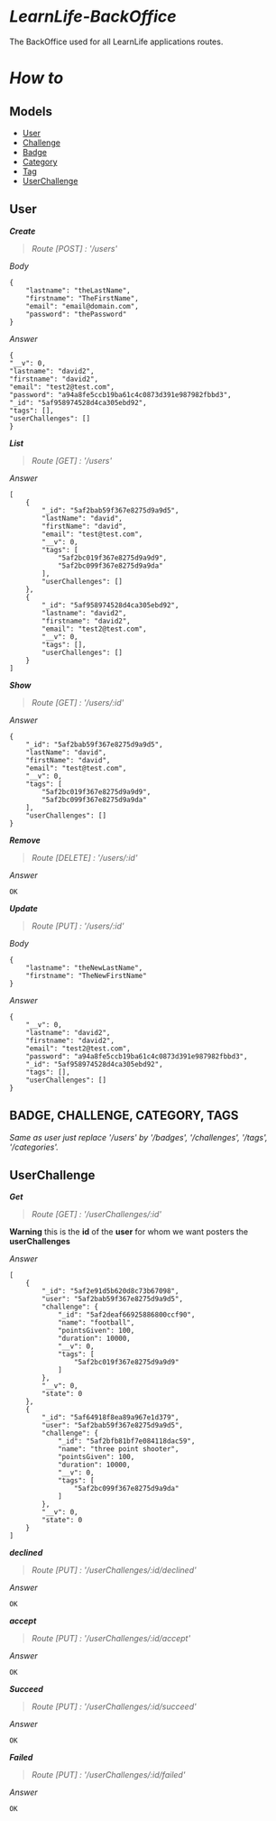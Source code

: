 # ***LearnLife-BackOffice***

The BackOffice used for all LearnLife applications routes.

# ***How to***

## Models
* [User](#users-routes)
* [Challenge](#other-routes)
* [Badge](#other-routes)
* [Category](#other-routes)
* [Tag](#other-routes)
* [UserChallenge](#uc-routes)

## User  <a id="users-routes"></a>

***Create***

> *Route [POST] : '/users'*

*Body*

    {
        "lastname": "theLastName",
        "firstname": "TheFirstName",
        "email": "email@domain.com",
        "password": "thePassword"
    }

*Answer*

    {
    "__v": 0,
    "lastname": "david2",
    "firstname": "david2",
    "email": "test2@test.com",
    "password": "a94a8fe5ccb19ba61c4c0873d391e987982fbbd3",
    "_id": "5af958974528d4ca305ebd92",
    "tags": [],
    "userChallenges": []
    }

***List***

> *Route [GET] : '/users'*


*Answer*

    [
        {
            "_id": "5af2bab59f367e8275d9a9d5",
            "lastName": "david",
            "firstName": "david",
            "email": "test@test.com",
            "__v": 0,
            "tags": [
                "5af2bc019f367e8275d9a9d9",
                "5af2bc099f367e8275d9a9da"
            ],
            "userChallenges": []
        },
        {
            "_id": "5af958974528d4ca305ebd92",
            "lastname": "david2",
            "firstname": "david2",
            "email": "test2@test.com",
            "__v": 0,
            "tags": [],
            "userChallenges": []
        }
    ]

***Show***

> *Route [GET] : '/users/:id'*


*Answer*

    {
        "_id": "5af2bab59f367e8275d9a9d5",
        "lastName": "david",
        "firstName": "david",
        "email": "test@test.com",
        "__v": 0,
        "tags": [
            "5af2bc019f367e8275d9a9d9",
            "5af2bc099f367e8275d9a9da"
        ],
        "userChallenges": []
    }

***Remove***

> *Route [DELETE] : '/users/:id'*


*Answer*

    OK

***Update***
> *Route [PUT] : '/users/:id'*

*Body*

    {
        "lastname": "theNewLastName",
        "firstname": "TheNewFirstName"
    }

*Answer*

    {
        "__v": 0,
        "lastname": "david2",
        "firstname": "david2",
        "email": "test2@test.com",
        "password": "a94a8fe5ccb19ba61c4c0873d391e987982fbbd3",
        "_id": "5af958974528d4ca305ebd92",
        "tags": [],
        "userChallenges": []
    }

## BADGE, CHALLENGE, CATEGORY, TAGS <a id="other-routes"></a>

*Same as user just replace '/users' by '/badges', '/challenges', '/tags', '/categories'.*

## UserChallenge <a id="uc-routes"></a>

***Get***
> *Route [GET] : '/userChallenges/:id'*

**Warning** this is the **id** of the **user** for whom we want posters the **userChallenges**

*Answer*

    [
        {
            "_id": "5af2e91d5b620d8c73b67098",
            "user": "5af2bab59f367e8275d9a9d5",
            "challenge": {
                "_id": "5af2deaf66925886800ccf90",
                "name": "football",
                "pointsGiven": 100,
                "duration": 10000,
                "__v": 0,
                "tags": [
                    "5af2bc019f367e8275d9a9d9"
                ]
            },
            "__v": 0,
            "state": 0
        },
        {
            "_id": "5af64918f8ea89a967e1d379",
            "user": "5af2bab59f367e8275d9a9d5",
            "challenge": {
                "_id": "5af2bfb81bf7e084118dac59",
                "name": "three point shooter",
                "pointsGiven": 100,
                "duration": 10000,
                "__v": 0,
                "tags": [
                    "5af2bc099f367e8275d9a9da"
                ]
            },
            "__v": 0,
            "state": 0
        }
    ]

***declined***
> *Route [PUT] : '/userChallenges/:id/declined'*

*Answer*

    OK

***accept***
> *Route [PUT] : '/userChallenges/:id/accept'*

*Answer*

    OK
***Succeed***
> *Route [PUT] : '/userChallenges/:id/succeed'*

*Answer*

    OK
***Failed***
> *Route [PUT] : '/userChallenges/:id/failed'*

*Answer*

    OK
